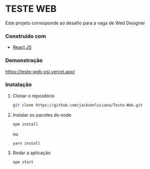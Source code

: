 # TESTE WEB

Este projeto corresponde ao desafio para a vaga de Wed Designer

### Construído com
* [React JS](https://reactjs.org)

### Demonstração

https://teste-web-psi.vercel.app/

### Instalação

1. Clonar o repositório
   ```sh
   git clone https://github.com/jacksonluciano/Teste-Web.git
   ```
2. Instalar os pacotes do node
   ```sh
   npm install
   ```
   ou 
   
     ```sh
   yarn install
   ```
3. Rodar a aplicação
   ```sh
   npm start
   ```
